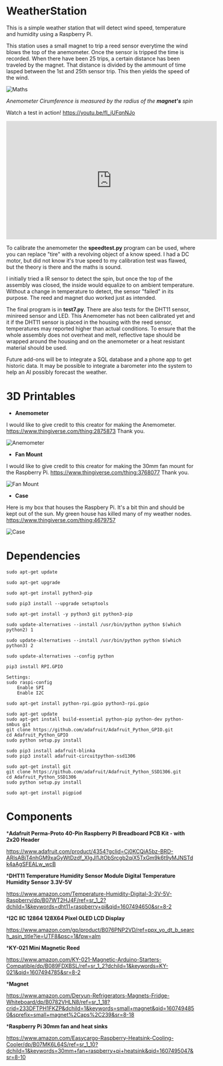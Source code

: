 # WeatherStation
This is a simple weather station that will detect wind speed, temperature and humidity using a Raspberry Pi. 

This station uses a small magnet to trip a reed sensor everytime the wind blows the top of the anemometer. Once the sensor is tripped the time is recorded. When there have been 25 trips, a certain distance has been traveled by the magnet. That distance is divided by the ammount of time lasped between the 1st and 25th sensor trip. This then yields the speed of the wind. 

![Maths](pictures/maths.PNG)

_Anemometer Cirumference is measured by the radius of the **magnet's** spin_

Watch a test in action!
https://youtu.be/fI_jUFqnNJo

<iframe width="560" height="315" src="https://www.youtube.com/embed/fI_jUFqnNJo" frameborder="0" allow="accelerometer; autoplay; clipboard-write; encrypted-media; gyroscope; picture-in-picture" allowfullscreen></iframe>

To calibrate the anemometer the __speedtest.py__ program can be used, where you can replace "tire" with a revolving object of a know speed. I had a DC motor, but did not know it's true speed to my calibration test was flawed, but the theory is there and the maths is sound. 

I initially tried a IR sensor to detect the spin, but once the top of the assembly was closed, the inside would equalize to on ambient temperature. Without a change in temperature to detect, the sensor "failed" in its purpose. The reed and magnet duo worked just as intended. 

The final program is in __test7.py__. There are also tests for the DHT11 sensor, minireed sensor and LED. This Anemometer has not been calibrated yet and it if the DHT11 sensor is placed in the housing with the reed sensor, temperatures may reported higher than actual conditions. To ensure that the whole assembly does not overheat and melt, reflective tape should be wrapped around the housing and on the anemometer or a heat resistant material should be used. 

Future add-ons will be to integrate a SQL database and a phone app to get historic data. It may be possible to integrate a barometer into the system to help an AI possibly forecast the weather. 

# 3D Printables

* __Anemometer__

I would like to give credit to this creator for making the Anemometer. 
https://www.thingiverse.com/thing:2875873 
Thank you. 

![Anemometer](pictures/PXL_20201119_045906194.jpg)

* __Fan Mount__

I would like to give credit to this creator for making the 30mm fan mount for the Raspberry Pi. 
https://www.thingiverse.com/thing:3768077
Thank you. 

![Fan Mount](pictures/PXL_20201209_054719347.jpg)

* __Case__

Here is my box that houses the Raspbery Pi. It's a bit thin and should be kept out of the sun. My green house has killed many of my weather nodes. 
https://www.thingiverse.com/thing:4679757

![Case](pictures/PXL_20201208_230936668.jpg)


# Dependencies
```
sudo apt-get update

sudo apt-get upgrade

sudo apt-get install python3-pip

sudo pip3 install --upgrade setuptools

sudo apt-get install -y python3 git python3-pip

sudo update-alternatives --install /usr/bin/python python $(which python2) 1

sudo update-alternatives --install /usr/bin/python python $(which python3) 2

sudo update-alternatives --config python

pip3 install RPI.GPIO

Settings:
sudo raspi-config
    Enable SPI
    Enable I2C

sudo apt-get install python-rpi.gpio python3-rpi.gpio

sudo apt-get update
sudo apt-get install build-essential python-pip python-dev python-smbus git
git clone https://github.com/adafruit/Adafruit_Python_GPIO.git
cd Adafruit_Python_GPIO
sudo python setup.py install

sudo pip3 install adafruit-blinka
sudo pip3 install adafruit-circuitpython-ssd1306

sudo apt-get install git
git clone https://github.com/adafruit/Adafruit_Python_SSD1306.git
cd Adafruit_Python_SSD1306
sudo python setup.py install

sudo apt-get install pigpiod

```


# Components 

*__Adafruit Perma-Proto 40-Pin Raspberry Pi Breadboard PCB Kit - with 2x20 Header__

https://www.adafruit.com/product/4354?gclid=Cj0KCQiA5bz-BRD-ARIsABjT4nhGM9xaGyWtDzdf_XIgJl1JtObSrcgb2qiX5TxGm9k6t9yMJNSTdk4aAgSFEALw_wcB

*__DHT11 Temperature Humidity Sensor Module Digital Temperature Humidity Sensor 3.3V-5V__

https://www.amazon.com/Temperature-Humidity-Digital-3-3V-5V-Raspberry/dp/B07WT2HJ4F/ref=sr_1_2?dchild=1&keywords=dht11+raspberry+pi&qid=1607494650&sr=8-2

*__I2C IIC 12864 128X64 Pixel OLED LCD Display__

https://www.amazon.com/gp/product/B076PNP2VD/ref=ppx_yo_dt_b_search_asin_title?ie=UTF8&psc=1&fpw=alm


*__KY-021 Mini Magnetic Reed__

https://www.amazon.com/KY-021-Magnetic-Arduino-Starters-Compatible/dp/B089FDXBSL/ref=sr_1_2?dchild=1&keywords=KY-021&qid=1607494785&sr=8-2

*__Magnet__

https://www.amazon.com/Deryun-Refrigerators-Magnets-Fridge-Whiteboard/dp/B0782VHLN8/ref=sr_1_18?crid=233DFTPH1FKZP&dchild=1&keywords=small+magnet&qid=1607494850&sprefix=small+magnet%2Caps%2C239&sr=8-18

*__Raspberry Pi 30mm fan and heat sinks__

https://www.amazon.com/Easycargo-Raspberry-Heatsink-Cooling-Cooler/dp/B07MK6L64S/ref=sr_1_10?dchild=1&keywords=30mm+fan+raspberry+pi+heatsink&qid=1607495047&sr=8-10